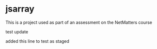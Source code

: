 # jsarray
This is a project used as part of an assessment on the NetMatters course

test update

added this line to test as staged
